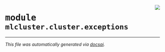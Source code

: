 <!-- markdownlint-disable -->

<a href="https://github.com/khulnasoft/mlcluster/blob/develop/src/mlcluster/cluster/exceptions.py#L0"><img align="right" style="float:right;" src="https://img.shields.io/badge/-source-cccccc?style=flat-square" /></a>

# <kbd>module</kbd> `mlcluster.cluster.exceptions`








---

_This file was automatically generated via [docsai](https://github.com/khulnasoft/docsai)._
